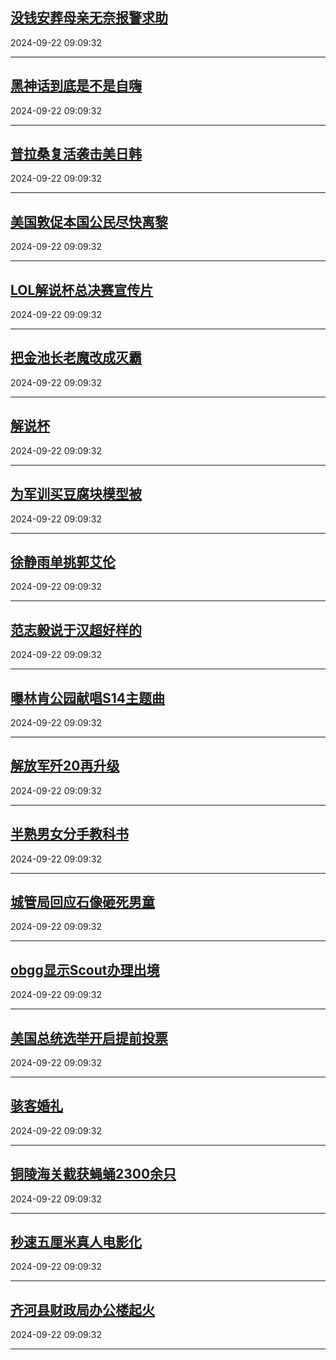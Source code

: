 ## [没钱安葬母亲无奈报警求助](https://search.bilibili.com/all?vt=36849326&keyword=%E6%B2%A1%E9%92%B1%E5%AE%89%E8%91%AC%E6%AF%8D%E4%BA%B2%E6%97%A0%E5%A5%88%E6%8A%A5%E8%AD%A6%E6%B1%82%E5%8A%A9&order=click)

2024-09-22 09:09:32

---
## [黑神话到底是不是自嗨](https://search.bilibili.com/all?vt=36849326&keyword=%E9%BB%91%E7%A5%9E%E8%AF%9D%E5%88%B0%E5%BA%95%E6%98%AF%E4%B8%8D%E6%98%AF%E8%87%AA%E5%97%A8&order=click)

2024-09-22 09:09:32

---
## [普拉桑复活袭击美日韩](https://search.bilibili.com/all?vt=36849326&keyword=%E6%99%AE%E6%8B%89%E6%A1%91%E5%A4%8D%E6%B4%BB%E8%A2%AD%E5%87%BB%E7%BE%8E%E6%97%A5%E9%9F%A9&order=click)

2024-09-22 09:09:32

---
## [美国敦促本国公民尽快离黎](https://search.bilibili.com/all?vt=36849326&keyword=%E7%BE%8E%E5%9B%BD%E6%95%A6%E4%BF%83%E6%9C%AC%E5%9B%BD%E5%85%AC%E6%B0%91%E5%B0%BD%E5%BF%AB%E7%A6%BB%E9%BB%8E&order=click)

2024-09-22 09:09:32

---
## [LOL解说杯总决赛宣传片](https://search.bilibili.com/all?vt=36849326&keyword=LOL%E8%A7%A3%E8%AF%B4%E6%9D%AF%E6%80%BB%E5%86%B3%E8%B5%9B%E5%AE%A3%E4%BC%A0%E7%89%87&order=click)

2024-09-22 09:09:32

---
## [把金池长老魔改成灭霸](https://search.bilibili.com/all?vt=36849326&keyword=%E6%8A%8A%E9%87%91%E6%B1%A0%E9%95%BF%E8%80%81%E9%AD%94%E6%94%B9%E6%88%90%E7%81%AD%E9%9C%B8&order=click)

2024-09-22 09:09:32

---
## [解说杯](https://search.bilibili.com/all?vt=36849326&keyword=%E8%A7%A3%E8%AF%B4%E6%9D%AF&order=click)

2024-09-22 09:09:32

---
## [为军训买豆腐块模型被](https://search.bilibili.com/all?vt=36849326&keyword=%E4%B8%BA%E5%86%9B%E8%AE%AD%E4%B9%B0%E8%B1%86%E8%85%90%E5%9D%97%E6%A8%A1%E5%9E%8B%E8%A2%AB&order=click)

2024-09-22 09:09:32

---
## [徐静雨单挑郭艾伦](https://search.bilibili.com/all?vt=36849326&keyword=%E5%BE%90%E9%9D%99%E9%9B%A8%E5%8D%95%E6%8C%91%E9%83%AD%E8%89%BE%E4%BC%A6&order=click)

2024-09-22 09:09:32

---
## [范志毅说于汉超好样的](https://search.bilibili.com/all?vt=36849326&keyword=%E8%8C%83%E5%BF%97%E6%AF%85%E8%AF%B4%E4%BA%8E%E6%B1%89%E8%B6%85%E5%A5%BD%E6%A0%B7%E7%9A%84&order=click)

2024-09-22 09:09:32

---
## [曝林肯公园献唱S14主题曲](https://search.bilibili.com/all?vt=36849326&keyword=%E6%9B%9D%E6%9E%97%E8%82%AF%E5%85%AC%E5%9B%AD%E7%8C%AE%E5%94%B1S14%E4%B8%BB%E9%A2%98%E6%9B%B2&order=click)

2024-09-22 09:09:32

---
## [解放军歼20再升级](https://search.bilibili.com/all?vt=36849326&keyword=%E8%A7%A3%E6%94%BE%E5%86%9B%E6%AD%BC20%E5%86%8D%E5%8D%87%E7%BA%A7&order=click)

2024-09-22 09:09:32

---
## [半熟男女分手教科书](https://search.bilibili.com/all?vt=36849326&keyword=%E5%8D%8A%E7%86%9F%E7%94%B7%E5%A5%B3%E5%88%86%E6%89%8B%E6%95%99%E7%A7%91%E4%B9%A6&order=click)

2024-09-22 09:09:32

---
## [城管局回应石像砸死男童](https://search.bilibili.com/all?vt=36849326&keyword=%E5%9F%8E%E7%AE%A1%E5%B1%80%E5%9B%9E%E5%BA%94%E7%9F%B3%E5%83%8F%E7%A0%B8%E6%AD%BB%E7%94%B7%E7%AB%A5&order=click)

2024-09-22 09:09:32

---
## [obgg显示Scout办理出境](https://search.bilibili.com/all?vt=36849326&keyword=obgg%E6%98%BE%E7%A4%BAScout%E5%8A%9E%E7%90%86%E5%87%BA%E5%A2%83&order=click)

2024-09-22 09:09:32

---
## [美国总统选举开启提前投票](https://search.bilibili.com/all?vt=36849326&keyword=%E7%BE%8E%E5%9B%BD%E6%80%BB%E7%BB%9F%E9%80%89%E4%B8%BE%E5%BC%80%E5%90%AF%E6%8F%90%E5%89%8D%E6%8A%95%E7%A5%A8&order=click)

2024-09-22 09:09:32

---
## [骇客婚礼](https://search.bilibili.com/all?vt=36849326&keyword=%E9%AA%87%E5%AE%A2%E5%A9%9A%E7%A4%BC&order=click)

2024-09-22 09:09:32

---
## [铜陵海关截获蝇蛹2300余只](https://search.bilibili.com/all?vt=36849326&keyword=%E9%93%9C%E9%99%B5%E6%B5%B7%E5%85%B3%E6%88%AA%E8%8E%B7%E8%9D%87%E8%9B%B92300%E4%BD%99%E5%8F%AA&order=click)

2024-09-22 09:09:32

---
## [秒速五厘米真人电影化](https://search.bilibili.com/all?vt=36849326&keyword=%E7%A7%92%E9%80%9F%E4%BA%94%E5%8E%98%E7%B1%B3%E7%9C%9F%E4%BA%BA%E7%94%B5%E5%BD%B1%E5%8C%96&order=click)

2024-09-22 09:09:32

---
## [齐河县财政局办公楼起火](https://search.bilibili.com/all?vt=36849326&keyword=%E9%BD%90%E6%B2%B3%E5%8E%BF%E8%B4%A2%E6%94%BF%E5%B1%80%E5%8A%9E%E5%85%AC%E6%A5%BC%E8%B5%B7%E7%81%AB&order=click)

2024-09-22 09:09:32

---
